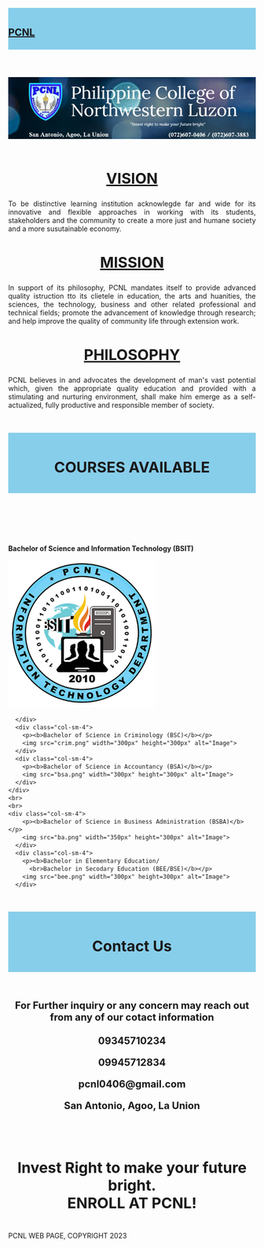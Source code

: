 <!DOCTYPE html>
<html lang="en">
<head>
    <meta charset="UTF-8">
    <meta http-equiv="X-UA-Compatible" content="IE=edge">
    <meta name="viewport" content="width=device-width>, initial-scale=1.0">
    <link rel="stylesheet" href="https://maxcdn.bootstrapcdn.com/bootstrap/3.4.1/css/bootstrap.min.css">
    <script src="https://ajax.googleapis.com/ajax/libs/jquery/3.6.3/jquery.min.js"></script>
    <script src="https://maxcdn.bootstrapcdn.com/bootstrap/3.4.1/js/bootstrap.min.js"></script>
    <link rel="icon" href="img/PCNLlogo.png">
    <title>PCNL ENROLLMENT SYSTEM</title>
</head>
<style>
     header{
    background-color: skyblue;
    padding-top: 10px;
    padding-bottom: 10px;
    text-align: center;
  }
  #grad1{
    background-image: linear-gradient(lightblue, white);
    margin: auto;
  }
  .container {
  position: relative;
  text-align: center;
  color: white;
  }
  .bottom-right {
  position: absolute;
  bottom: 8px;
  right: 16px;
  font-size: 30px;
  color: black;
}
  p{
    text-align: justify;
  }
  h1{
    text-align: justify;
    font-size: 20px;

  }
  h2{
    text-align: center;
    font-size: 30px;
  }
    h3{
    text-align: center;
    font-size: 20px;
  }
  h4{
    text-align: center;
    font-size: 30px;
  }
 
  footer{
    background-color: skyblue;
    padding-top: 10px;
    padding-bottom: 10px;
    text-align: center;
  }
</style>
<body>
  <header>
    <h1><a href="Abanes, Paulyn Eirah (FP).html"><b>PCNL</b></h1></a>
  </header>
    <img src="logo.jpg" width=1350px alt="Image">

</nav>
<div class="container-fluid bg-3 text-center">
  <br>
  <div class="row">
    <div class="col-sm-4">
      <h2><b><u>VISION</u></b></h2>
      <p>To be distinctive learning institution acknowlegde far and wide for its innovative and flexible approaches in working with its students, stakeholders and the community to create a more just and humane society and a more susutainable economy.</p>
    </div>
    <div class="col-sm-4">
      <h2><b><u>MISSION</u></b></h2>
      <p>In support of its philosophy, PCNL mandates itself to provide advanced quality istruction tto its clietele in education, the arts and huanities, the sciences, the technology, business and other related professional and technical fields; promote the advancement of knowledge through research; and help improve the quality of community life through extension work. </p>
    </div>
    <div class="col-sm-4">
      <h2><b><u>PHILOSOPHY</u></b></h2>
      <p>PCNL believes in and advocates the development of man's vast potential which, given the appropriate quality education and provided with a stimulating and nurturing environment, shall make him emerge as a self-actualized, fully productive and responsible member of society.</p>
    </div>
  </div>
  <br>
  <br>
  <header>
  <div class="centered"><h2><b>COURSES AVAILABLE</b></h2></header>
</div>
<br>
<br>
</nav>
<div class="container-fluid bg-3 text-center">
    <div class="row">
      <div class="col-sm-4">
       <p><b>Bachelor of Science and Information Technology (BSIT)</b></p>
        <img src="it.png" width="300px" height="300px" alt="Image">
        
      </div>
      <div class="col-sm-4">
        <p><b>Bachelor of Science in Criminology (BSC)</b></p>
        <img src="crim.png" width="300px" height="300px" alt="Image">
      </div>
      <div class="col-sm-4">
        <p><b>Bachelor of Science in Accountancy (BSA)</b></p>
        <img src="bsa.png" width="300px" height="300px" alt="Image">
      </div>
    </div>
    <br>
    <br>
    <div class="col-sm-4">
        <p><b>Bachelor of Science in Business Administration (BSBA)</b></p>
        <img src="ba.png" width="350px" height="300px" alt="Image">
      </div>
      <div class="col-sm-4">
        <p><b>Bachelor in Elementary Education/
          <br>Bachelor in Secodary Education (BEE/BSE)</b></p>
        <img src="bee.png" width="300px" height=300px" alt="Image">
      </div>
  </div> 
  <br>
  <br>
  <header><h2>Contact Us</h2></header>
  <h3>For Further inquiry or any concern may reach out from any of our cotact information
    <br>
    <br>
  <span class="glyphicon glyphicon-earphone"></span> 09345710234</p>
  <span class="glyphicon glyphicon-phone"></span> 09945712834</p>
  <span class="glyphicon glyphicon-envelope"></span> pcnl0406@gmail.com</p>
  <span class="glyphicon glyphicon-map-marker"></span> San Antonio, Agoo, La Union</p></h3>
  <br>
  <br>
  <h4>Invest Right to make your  future bright.
    <br>
    ENROLL AT PCNL!
  </h4>

</div>
<footer>
  <p2>PCNL WEB PAGE, COPYRIGHT 2023</p2>
</footer>
</body>
</html>
